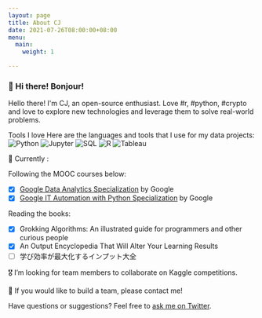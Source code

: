 ```yaml
---
layout: page
title: About CJ
date: 2021-07-26T08:00:00+08:00
menu:
  main:
    weight: 1

---
```

### 👋 Hi there! Bonjour!

Hello there! I'm CJ, an open-source enthusiast. Love #r, #python, #crypto and love to explore new technologies and leverage them to solve real-world problems.

Tools I love
Here are the languages and tools that I use for my data projects: 
![Python](https://img.shields.io/badge/python-blue?&style=flat-square&logo=python&logoColor=white)
![Jupyter](https://img.shields.io/badge/-Jupyter-orange?style=flat-square&logo=jupyter&logoColor=white)
![SQL](https://img.shields.io/badge/-SQL-00758F?style=flat-square&logo=sql&logoColor=F29111)
![R](https://img.shields.io/badge/-R-276DC2?style=flat-square&logo=R)
![Tableau](https://img.shields.io/badge/-Tableau-blue?style=flat-square&logo=tableau&logoColor=white)


📖   Currently :

Following the MOOC courses below:
- [x] [Google Data Analytics Specialization](https://coursera.org/share/0ad6ead310ccce190847c121ebaea8ee)  by Google
- [x] [Google IT Automation with Python Specialization](https://coursera.org/share/544a3db6765307d61ce9a4546a369454) by Google

Reading the books:

- [x] Grokking Algorithms: An illustrated guide for programmers and other curious people
- [x] An Output Encyclopedia That Will Alter Your Learning Results
- [ ] 学び効率が最大化するインプット大全

🎖 I’m looking for team members to collaborate on Kaggle competitions.

🙏 If you would like to build a team, please contact me!




Have questions or suggestions? Feel free to [ask me on Twitter](https://twitter.com/c_j_yen).